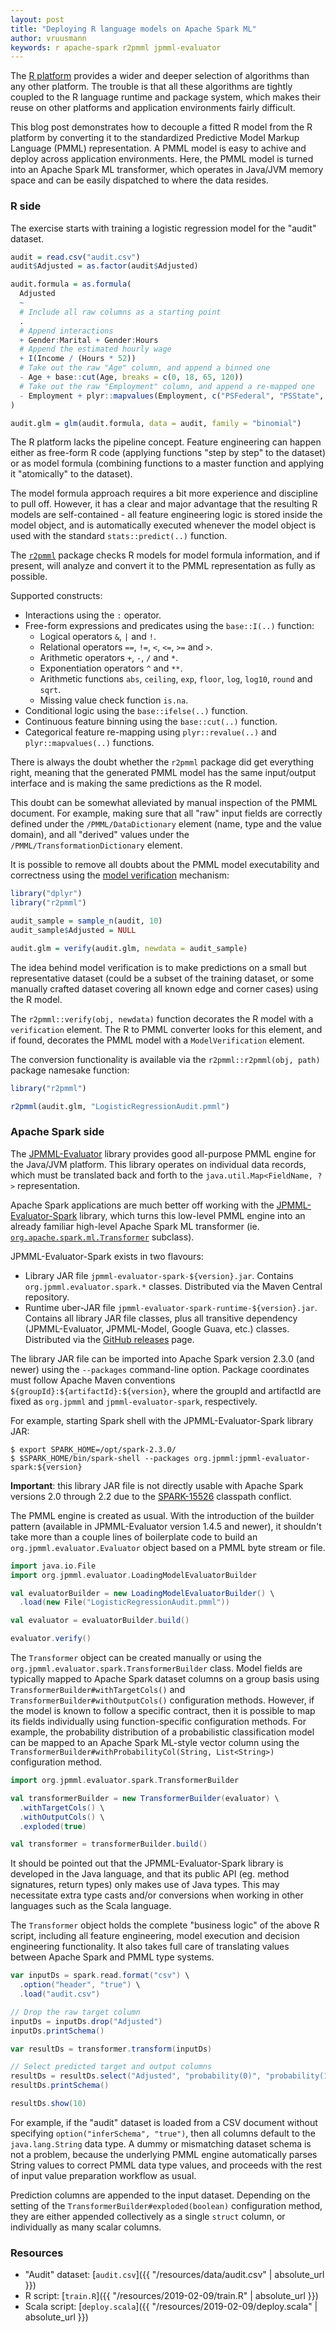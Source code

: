 ```yaml
---
layout: post
title: "Deploying R language models on Apache Spark ML"
author: vruusmann
keywords: r apache-spark r2pmml jpmml-evaluator
---
```


The [R platform](https://www.r-project.org/) provides a wider and deeper selection of algorithms than any other platform. The trouble is that all these algorithms are tightly coupled to the R language runtime and package system, which makes their reuse on other platforms and application environments fairly difficult.

This blog post demonstrates how to decouple a fitted R model from the R platform by converting it to the standardized Predictive Model Markup Language (PMML) representation. A PMML model is easy to achive and deploy across application environments. Here, the PMML model is turned into an Apache Spark ML transformer, which operates in Java/JVM memory space and can be easily dispatched to where the data resides.

### R side

The exercise starts with training a logistic regression model for the "audit" dataset.

``` r
audit = read.csv("audit.csv")
audit$Adjusted = as.factor(audit$Adjusted)

audit.formula = as.formula(
  Adjusted
  ~
  # Include all raw columns as a starting point
  .
  # Append interactions
  + Gender:Marital + Gender:Hours
  # Append the estimated hourly wage
  + I(Income / (Hours * 52))
  # Take out the raw "Age" column, and append a binned one
  - Age + base::cut(Age, breaks = c(0, 18, 65, 120))
  # Take out the raw "Employment" column, and append a re-mapped one
  - Employment + plyr::mapvalues(Employment, c("PSFederal", "PSState", "PSLocal"), c("Public", "Public", "Public"))
)

audit.glm = glm(audit.formula, data = audit, family = "binomial")
```

The R platform lacks the pipeline concept. Feature engineering can happen either as free-form R code (applying functions "step by step" to the dataset) or as model formula (combining functions to a master function and applying it "atomically" to the dataset).

The model formula approach requires a bit more experience and discipline to pull off. However, it has a clear and major advantage that the resulting R models are self-contained - all feature engineering logic is stored inside the model object, and is automatically executed whenever the model object is used with the standard `stats::predict(..)` function.

The [`r2pmml`](https://github.com/jpmml/r2pmml) package checks R models for model formula information, and if present, will analyze and convert it to the PMML representation as fully as possible.

Supported constructs:

* Interactions using the `:` operator.
* Free-form expressions and predicates using the `base::I(..)` function:
   * Logical operators `&`, `|` and `!`.
   * Relational operators `==`, `!=`, `<`, `<=`, `>=` and `>`.
   * Arithmetic operators `+`, `-`, `/` and `*`.
   * Exponentiation operators `^` and `**`.
   * Arithmetic functions `abs`, `ceiling`, `exp`, `floor`, `log`, `log10`, `round` and `sqrt`.
   * Missing value check function `is.na`.
* Conditional logic using the `base::ifelse(..)` function.
* Continuous feature binning using the `base::cut(..)` function.
* Categorical feature re-mapping using `plyr::revalue(..)` and `plyr::mapvalues(..)` functions.

There is always the doubt whether the `r2pmml` package did get everything right, meaning that the generated PMML model has the same input/output interface and is making the same predictions as the R model.

This doubt can be somewhat alleviated by manual inspection of the PMML document. For example, making sure that all "raw" input fields are correctly defined under the `/PMML/DataDictionary` element (name, type and the value domain), and all "derived" values under the `/PMML/TransformationDictionary` element.

It is possible to remove all doubts about the PMML model executability and correctness using the [model verification](https://dmg.org/pmml/v4-4-1/ModelVerification.html) mechanism:

``` r
library("dplyr")
library("r2pmml")

audit_sample = sample_n(audit, 10)
audit_sample$Adjusted = NULL

audit.glm = verify(audit.glm, newdata = audit_sample)
```

The idea behind model verification is to make predictions on a small but representative dataset (could be a subset of the training dataset, or some manually crafted dataset covering all known edge and corner cases) using the R model.

The `r2pmml::verify(obj, newdata)` function decorates the R model with a `verification` element. The R to PMML converter looks for this element, and if found, decorates the PMML model with a `ModelVerification` element.

The conversion functionality is available via the `r2pmml::r2pmml(obj, path)` package namesake function:

``` r
library("r2pmml")

r2pmml(audit.glm, "LogisticRegressionAudit.pmml")
```

### Apache Spark side

The [JPMML-Evaluator](https://github.com/jpmml/jpmml-evaluator) library provides good all-purpose PMML engine for the Java/JVM platform. This library operates on individual data records, which must be translated back and forth to the `java.util.Map<FieldName, ?>` representation.

Apache Spark applications are much better off working with the [JPMML-Evaluator-Spark](https://github.com/jpmml/jpmml-evaluator-spark) library, which turns this low-level PMML engine into an already familiar high-level Apache Spark ML transformer (ie. [`org.apache.spark.ml.Transformer`](https://spark.apache.org/docs/latest/api/java/org/apache/spark/ml/Transformer.html) subclass).

JPMML-Evaluator-Spark exists in two flavours:

* Library JAR file `jpmml-evaluator-spark-${version}.jar`. Contains `org.jpmml.evaluator.spark.*` classes. Distributed via the Maven Central repository.
* Runtime uber-JAR file `jpmml-evaluator-spark-runtime-${version}.jar`. Contains all library JAR file classes, plus all transitive dependency (JPMML-Evaluator, JPMML-Model, Google Guava, etc.) classes. Distributed via the [GitHub releases](https://github.com/jpmml/jpmml-evaluator-spark/releases) page.

The library JAR file can be imported into Apache Spark version 2.3.0 (and newer) using the `--packages` command-line option. Package coordinates must follow Apache Maven conventions `${groupId}:${artifactId}:${version}`, where the groupId and artifactId are fixed as `org.jpmml` and `jpmml-evaluator-spark`, respectively.

For example, starting Spark shell with the JPMML-Evaluator-Spark library JAR:

```
$ export SPARK_HOME=/opt/spark-2.3.0/
$ $SPARK_HOME/bin/spark-shell --packages org.jpmml:jpmml-evaluator-spark:${version}
```

**Important**: this library JAR file is not directly usable with Apache Spark versions 2.0 through 2.2 due to the [SPARK-15526](https://issues.apache.org/jira/browse/SPARK-15526) classpath conflict.

The PMML engine is created as usual. With the introduction of the builder pattern (available in JPMML-Evaluator version 1.4.5 and newer), it shouldn't take more than a couple lines of boilerplate code to build an `org.jpmml.evaluator.Evaluator` object based on a PMML byte stream or file.

``` scala
import java.io.File
import org.jpmml.evaluator.LoadingModelEvaluatorBuilder

val evaluatorBuilder = new LoadingModelEvaluatorBuilder() \
  .load(new File("LogisticRegressionAudit.pmml"))

val evaluator = evaluatorBuilder.build()

evaluator.verify()
```

The `Transformer` object can be created manually or using the `org.jpmml.evaluator.spark.TransformerBuilder` class. Model fields are typically mapped to Apache Spark dataset columns on a group basis using `TransformerBuilder#withTargetCols()` and `TransformerBuilder#withOutputCols()` configuration methods. However, if the model is known to follow a specific contract, then it is possible to map its fields individually using function-specific configuration methods.
For example, the probability distribution of a probabilistic classification model can be mapped to an Apache Spark ML-style vector column using the `TransformerBuilder#withProbabilityCol(String, List<String>)` configuration method.

``` scala
import org.jpmml.evaluator.spark.TransformerBuilder

val transformerBuilder = new TransformerBuilder(evaluator) \
  .withTargetCols() \
  .withOutputCols() \
  .exploded(true)

val transformer = transformerBuilder.build()
```

It should be pointed out that the JPMML-Evaluator-Spark library is developed in the Java language, and that its public API (eg. method signatures, return types) only makes use of Java types. This may necessitate extra type casts and/or conversions when working in other languages such as the Scala language.

The `Transformer` object holds the complete "business logic" of the above R script, including all feature engineering, model execution and decision engineering functionality. It also takes full care of translating values between Apache Spark and PMML type systems.

``` scala
var inputDs = spark.read.format("csv") \
  .option("header", "true") \
  .load("audit.csv")

// Drop the raw target column
inputDs = inputDs.drop("Adjusted")
inputDs.printSchema()

var resultDs = transformer.transform(inputDs)

// Select predicted target and output columns
resultDs = resultDs.select("Adjusted", "probability(0)", "probability(1)")
resultDs.printSchema()

resultDs.show(10)
```

For example, if the "audit" dataset is loaded from a CSV document without specifying `option("inferSchema", "true")`, then all columns default to the `java.lang.String` data type. A dummy or mismatching dataset schema is not a problem, because the underlying PMML engine automatically parses String values to correct PMML data type values, and proceeds with the rest of input value preparation workflow as usual.

Prediction columns are appended to the input dataset. Depending on the setting of the `TransformerBuilder#exploded(boolean)` configuration method, they are either appended collectively as a single `struct` column, or individually as many scalar columns.

### Resources

* "Audit" dataset: [`audit.csv`]({{ "/resources/data/audit.csv" | absolute_url }})
* R script: [`train.R`]({{ "/resources/2019-02-09/train.R" | absolute_url }})
* Scala script: [`deploy.scala`]({{ "/resources/2019-02-09/deploy.scala" | absolute_url }})